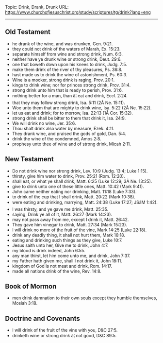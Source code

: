 Topic: Drink, Drank, Drunk
URL: https://www.churchofjesuschrist.org/study/scriptures/tg/drink?lang=eng

---

## Old Testament

- he drank of the wine, and was drunken, Gen. 9:21.
- they could not drink of the waters of Marah, Ex. 15:23.
- separate himself from wine and strong drink, Num. 6:3.
- neither have ye drunk wine or strong drink, Deut. 29:6.
- one that boweth down upon his knees to drink, Judg. 7:5.
- make them drink of the river of thy pleasures, Ps. 36:8.
- hast made us to drink the wine of astonishment, Ps. 60:3.
- Wine is a mocker, strong drink is raging, Prov. 20:1.
- kings to drink wine; nor for princes strong drink, Prov. 31:4.
- strong drink unto him that is ready to perish, Prov. 31:6.
- nothing better for a man, than â¦ eat and drink, Eccl. 2:24.
- that they may follow strong drink, Isa. 5:11 (2Â Ne. 15:11).
- Woe unto them that are mighty to drink wine, Isa. 5:22 (2Â Ne. 15:22).
- let us eat and drink; for to morrow, Isa. 22:13 (1Â Cor. 15:32).
- strong drink shall be bitter to them that drink it, Isa. 24:9.
- We will drink no wine, Jer. 35:6.
- Thou shalt drink also water by measure, Ezek. 4:11.
- They drank wine, and praised the gods of gold, Dan. 5:4.
- drink the wine of the condemned, Amos 2:8.
- prophesy unto thee of wine and of strong drink, Micah 2:11.

## New Testament

- Do not drink wine nor strong drink, Lev. 10:9 (Judg. 13:4; Luke 1:15).
- thirsty, give him water to drink, Prov. 25:21 (Rom. 12:20).
- shall eat, or what ye shall drink, Matt. 6:25 (Luke 12:29; 3Â Ne. 13:25).
- give to drink unto one of these little ones, Matt. 10:42 (Mark 9:41).
- John came neither eating nor drinking, Matt. 11:18 (Luke 7:33).
- to drink of the cup that I shall drink, Matt. 20:22 (Mark 10:38).
- were eating and drinking, marrying, Matt. 24:38 (Luke 17:27; JSâM 1:42).
- I was thirsty, and ye gave me drink, Matt. 25:35.
- saying, Drink ye all of it, Matt. 26:27 (Mark 14:23).
- may not pass away from me, except I drink it, Matt. 26:42.
- They gave him vinegar to drink, Matt. 27:34 (Mark 15:23).
- I will drink no more of the fruit of the vine, Mark 14:25 (Luke 22:18).
- drink any deadly thing, it shall not hurt them, Mark 16:18.
- eating and drinking such things as they give, Luke 10:7.
- Jesus saith unto her, Give me to drink, John 4:7.
- my blood is drink indeed, John 6:55.
- any man thirst, let him come unto me, and drink, John 7:37.
- my Father hath given me, shall I not drink it, John 18:11.
- kingdom of God is not meat and drink, Rom. 14:17.
- made all nations drink of the wine, Rev. 14:8.

## Book of Mormon

- men drink damnation to their own souls except they humble themselves, Mosiah 3:18.

## Doctrine and Covenants

- I will drink of the fruit of the vine with you, D&C 27:5.
- drinketh wine or strong drink â¦ not good, D&C 89:5.

